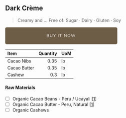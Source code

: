 
## Dark Crème
> Creamy and ...
> Free of: Sugar · Dairy · Gluten · Soy

[![Buy Now](/assets/images/buy-now.png "Buy Now")](https://shop.osocra.com/products/21110712)

| Item | Quantity | UoM  |
| :---     | ---:    | :--- |
| Cacao Nibs  | 0.35    | lb    |
| Cacao Butter   | 0.35    | lb    |
| Cashew    | 0.3      | lb      |

#### Raw Materials
- [ ] Organic Cacao Beans -  Peru / Ucayali [[1](/vendors)]
- [ ] Organic Cacao Butter - Peru, Natural [[1](/vendors)]
- [ ] Organic Cashews
